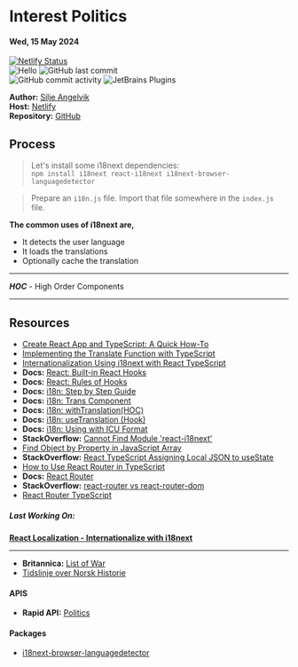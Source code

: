 # Interest Politics

#### Wed, 15 May 2024

[![Netlify Status](https://api.netlify.com/api/v1/badges/86a8340e-93a8-440b-9f39-37c17ecca2a0/deploy-status)](https://app.netlify.com/sites/avenadev-interest/deploys)  
![Hello](https://img.shields.io/static/v1?label=interest&message=politics&color=orange) ![GitHub last commit](https://img.shields.io/github/last-commit/siljeangelvik/interest-politics?&color=ff69b4)  
![GitHub commit activity](https://img.shields.io/github/commit-activity/w/siljeangelvik/interest-politics?&color=blue) ![JetBrains Plugins](https://img.shields.io/jetbrains/plugin/r/rating/R4Intellij?&color=blueviolet)

**Author:** [Silje Angelvik](https://github.com/siljeangelvik)    
**Host:** [Netlify](https://avenadev-interest.netlify.app/)  
**Repository:** [GitHub](https://github.com/siljeangelvik/interest-politics)

## Process

> Let's install some i18next dependencies:  
> `npm install i18next react-i18next i18next-browser-languagedetector`

> Prepare an `i18n.js` file.
> Import that file somewhere in the `index.js` file.
>


**The common uses of i18next are,**

- It detects the user language
- It loads the translations
- Optionally cache the translation

---

**_HOC_** - High Order Components

---

## Resources

- [Create React App and TypeScript: A Quick How-To](https://builtin.com/software-engineering-perspectives/create-react-app-typescript)
- [Implementing the Translate Function with TypeScript](https://dev.to/halolab/implementing-the-translate-function-with-typescript-5d8d)
- [Internationalization Using i18next with React TypeScript](https://medium.com/ms-club-of-sliit/internationalization-using-i18next-with-react-typescript-d7c443df3be4)
- **Docs:** [React: Built-in React Hooks](https://react.dev/reference/react/hooks)
- **Docs:** [React: Rules of Hooks](https://react.dev/reference/rules/rules-of-hooks)
- **Docs:** [i18n: Step by Step Guide](https://react.i18next.com/latest/using-with-hooks)
- **Docs:** [i18n: Trans Component](https://react.i18next.com/latest/trans-component)
- **Docs:** [i18n: withTranslation(HOC)](https://react.i18next.com/latest/trans-component)
- **Docs:** [i18n: useTranslation (Hook)](https://react.i18next.com/latest/usetranslation-hook)
- **Docs:** [i18n: Using with ICU Format](https://react.i18next.com/misc/using-with-icu-format#tagged-template-for-icu)
- **StackOverflow:** [Cannot Find Module 'react-i18next'](https://stackoverflow.com/questions/58175616/cannot-find-module-react-i18next)
- [Find Object by Property in JavaScript Array](https://sentry.io/answers/find-object-by-property-in-javascript-array/)
- **StackOverflow:** [React TypeScript Assigning Local JSON to useState](https://stackoverflow.com/questions/61388992/react-typescript-assigning-local-json-to-usestate)
- [How to Use React Router in TypeScript](https://www.pluralsight.com/resources/blog/guides/react-router-typescript)
- **Docs:** [React Router](https://reactrouter.com/en/main)
- **StackOverflow:** [react-router vs react-router-dom](https://stackoverflow.com/questions/42684809/react-router-vs-react-router-dom-when-to-use-one-or-the-other)
- [React Router TypeScript](https://galaxies.dev/quickwin/react-router-typescript)

##### _Last Working On:_

[**React Localization - Internationalize with i18next**](https://locize.com/blog/react-i18next/)

---

- **Britannica:** [List of War](https://www.britannica.com/topic/list-of-wars-2031197)
- [Tidslinje over Norsk Historie](https://nn.wikipedia.org/wiki/Tidslinje_over_norsk_historie)


#### APIS

- **Rapid API:** [Politics](https://rapidapi.com/search/politics)

#### Packages

- [i18next-browser-languagedetector](https://www.npmjs.com/package/i18next-browser-languagedetector)
